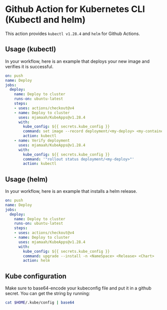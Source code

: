 # Github Action for Kubernetes CLI (Kubectl and helm)

This action provides `kubectl v1.28.4` and `helm` for Github Actions.

## Usage (kubectl)

In your workflow, here is an example that deploys your new image and verifies it is successful.

```yaml
on: push
name: Deploy
jobs:
  deploy:
    name: Deploy to cluster
    runs-on: ubuntu-latest
    steps:
    - uses: actions/checkout@v4
    - name: Deploy to cluster
      uses: mjamaah/KubeApps@v1.28.4
      with:
        kube_config: ${{ secrets.kube_config }}
        command: set image --record deployment/<my-deploy> <my-container>=<my-image>:<new-tag>
        action: kubectl
    - name: Verify deployment
      uses: mjamaah/KubeApps@v1.28.4
      with:
        kube_config: ${{ secrets.kube_config }}
        command: '"rollout status deployment/<my-deploy>"'
        action: kubectl
```

## Usage (helm)

In your workflow, here is an example that installs a helm release.

```yaml
on: push
name: Deploy
jobs:
  deploy:
    name: Deploy to cluster
    runs-on: ubuntu-latest
    steps:
    - uses: actions/checkout@v4
    - name: Deploy to cluster
      uses: mjamaah/KubeApps@v1.28.4
      with:
        kube_config: ${{ secrets.kube_config }}
        command: upgrade --install -n <NameSpace> <Release> <Chart>
        action: helm
```


## Kube configuration

Make sure to base64-encode your kubeconfig file and put it in a github secret.  You can get the string by running:

```bash
cat $HOME/.kube/config | base64
```

